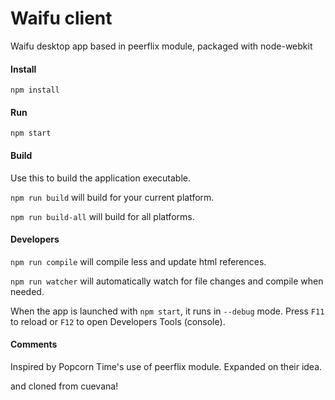 # Waifu client

Waifu desktop app based in peerflix module, packaged with node-webkit

#### Install

`npm install`

#### Run

`npm start`

#### Build

Use this to build the application executable.

`npm run build` will build for your current platform.

`npm run build-all` will build for all platforms.

#### Developers

`npm run compile` will compile less and update html references.

`npm run watcher` will automatically watch for file changes and compile when needed.

When the app is launched with `npm start`, it runs in `--debug` mode. Press `F11` to reload or `F12` to open Developers Tools (console).

#### Comments

Inspired by Popcorn Time's use of peerflix module. Expanded on their idea.

and cloned from cuevana!